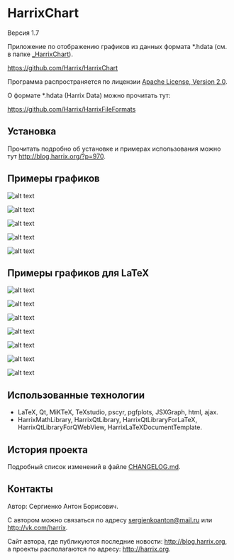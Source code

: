 HarrixChart
===========

Версия 1.7

Приложение по отображению графиков из данных формата *.hdata (см. в папке [_HarrixChart](../master/_HarrixChart)).

https://github.com/Harrix/HarrixChart

Программа распространяется по лицензии [Apache License, Version 2.0](../master/LICENSE.txt).

О формате *.hdata (Harrix Data) можно прочитать тут:

https://github.com/Harrix/HarrixFileFormats

Установка
---------

Прочитать подробно об установке и примерах использования можно тут http://blog.harrix.org/?p=970.

Примеры графиков
----------------

![alt text](../master/images/PointsAndLine.png "Пример показа PointsAndLine.hdata")

![alt text](../master/images/Line_2.png "Пример показа Line_2.hdata")

![alt text](../master/images/TwoIndependentLines.png "Пример показа TwoIndependentLines.hdata")

![alt text](../master/images/SeveralLines.png "Пример показа SeveralLines.hdata")

![alt text](../master/images/SeveralIndependentLines.png "Пример показа SeveralIndependentLines.hdata")

Примеры графиков для LaTeX
--------------------------

![alt text](../master/images/example2.png "Пример вывода")

![alt text](../master/images/example3.png "Пример вывода")

![alt text](../master/images/example4.png "Пример вывода")

![alt text](../master/images/example5.png "Пример вывода")

![alt text](../master/images/example6.png "Пример вывода")

![alt text](../master/images/example7.png "Пример вывода")

![alt text](../master/images/example8.png "Пример вывода")

Использованные технологии
-------------------------

- LaTeX, Qt, MiKTeX, TeXstudio, pscyr, pgfplots, JSXGraph, html, ajax.
- HarrixMathLibrary, HarrixQtLibrary, HarrixQtLibraryForLaTeX, HarrixQtLibraryForQWebView, HarrixLaTeXDocumentTemplate.

История проекта
---------------

Подробный список изменений в файле [CHANGELOG.md](../master/CHANGELOG.md).

Контакты
--------

Автор: Сергиенко Антон Борисович.

С автором можно связаться по адресу sergienkoanton@mail.ru или  http://vk.com/harrix.

Сайт автора, где публикуются последние новости: http://blog.harrix.org, а проекты располагаются по адресу: http://harrix.org.
